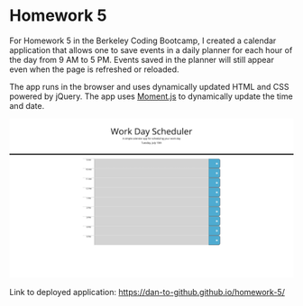 # Homework 5

For Homework 5 in the Berkeley Coding Bootcamp, I created a calendar application that allows one to save events in a daily planner for each hour of the day from 9 AM to 5 PM. Events saved in the planner will still appear even when the page is refreshed or reloaded.

The app runs in the browser and uses dynamically updated HTML and CSS powered by jQuery. The app uses [Moment.js](https://momentjs.com/) to dynamically update the time and date.

![Preview Screenshot](./Assets/Preview.png)

Link to deployed application: https://dan-to-github.github.io/homework-5/